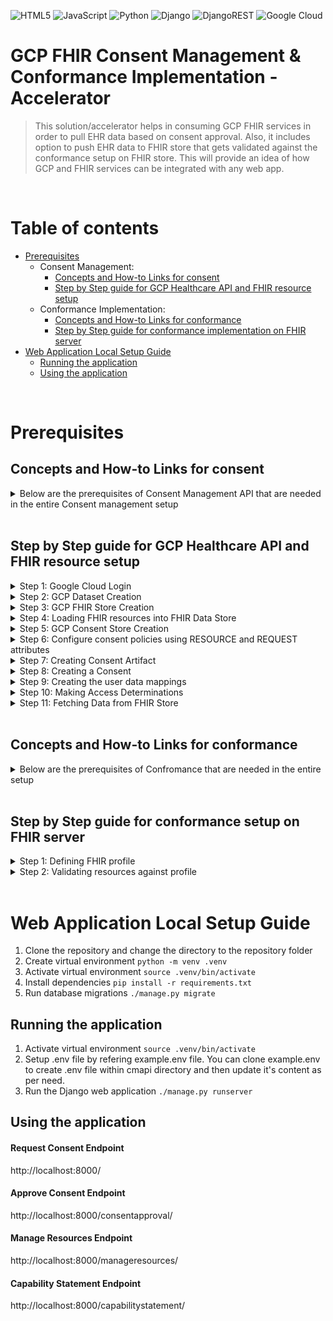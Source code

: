 ![HTML5](https://img.shields.io/badge/html5-%23E34F26.svg?style=for-the-badge&logo=html5&logoColor=white)
![JavaScript](https://img.shields.io/badge/javascript-%23323330.svg?style=for-the-badge&logo=javascript&logoColor=%23F7DF1E)
![Python](https://img.shields.io/badge/python-3670A0?style=for-the-badge&logo=python&logoColor=ffdd54)
![Django](https://img.shields.io/badge/django-%23092E20.svg?style=for-the-badge&logo=django&logoColor=white)
![DjangoREST](https://img.shields.io/badge/DJANGO-REST-ff1709?style=for-the-badge&logo=django&logoColor=white&color=ff1709&labelColor=gray)
![Google Cloud](https://img.shields.io/badge/GoogleCloud-%234285F4.svg?style=for-the-badge&logo=google-cloud&logoColor=white)

# GCP FHIR Consent Management & Conformance Implementation - Accelerator

> This solution/accelerator helps in consuming GCP FHIR services in order to pull EHR data based on consent approval. Also, it includes option to push EHR data to FHIR store that gets validated against the conformance setup on FHIR store. This will provide an idea of how GCP and FHIR services can be integrated with any web app.


<br/>

# Table of contents
* [Prerequisites](#prerequisites)
  * Consent Management:
    * [Concepts and How-to Links for consent](#concepts-and-how-to-links-for-consent)
    * [Step by Step guide for GCP Healthcare API and FHIR resource setup](#step-by-step-guide-for-gcp-healthcare-api-and-fhir-resource-setup)
  * Conformance Implementation:
    * [Concepts and How-to Links for conformance](#concepts-and-how-to-links-for-conformance)
    * [Step by Step guide for conformance implementation on FHIR server](#step-by-step-guide-for-conformance-implementation-on-fhir-server)
* [Web Application Local Setup Guide](#web-application-local-setup-guide)
  * [Running the application](#running-the-application)
  * [Using the application](#using-the-application)


<br/>

# Prerequisites

## Concepts and How-to Links for consent

<details><summary>Below are the prerequisites of Consent Management API that are needed in the entire Consent management setup</summary>

- [Healthcare APIs that are enabled on GCP account](https://cloud.google.com/healthcare-api/docs)
- [GCP user account login](https://cloud.google.com/sdk/gcloud/reference/init)
- [Dataset, Fhir Store creation](https://cloud.google.com/healthcare-api/docs/how-tos/fhir#curl)
- [Loading the resources like patient, encounter etc. into this FHIR Store](https://cloud.google.com/healthcare-api/docs/how-tos/fhir-resources)
- [Consent Store creation](https://cloud.google.com/healthcare-api/docs/how-tos/consent-managing)
- [Consent policies configuration](https://cloud.google.com/healthcare-api/docs/how-tos/consent-policies)
- [Consent and consent artifact creation](https://cloud.google.com/healthcare-api/docs/how-tos/consent-creating)
- [Creating user data mappings](https://cloud.google.com/healthcare-api/docs/how-tos/consent-registering-user-data)
- [Fetching the FHIR Store data](https://cloud.google.com/healthcare-api/docs/how-tos/fhir-resources)

</details>


<br/>

## Step by Step guide for GCP Healthcare API and FHIR resource setup

<details><summary>Step 1: Google Cloud Login</summary>

While using the local machine, we need to make sure that we are logged in to the GCP gcloud CLI with our user account by executing below auth login commands.
```bash
 gcloud init
```
OR
```bash
gcloud auth login
```
</details>

<details><summary>Step 2: GCP Dataset Creation</summary>

Before we can create a FHIR store, we need to create a dataset which we can using the following REST command by replacing capital letter words with our project specific values.
``` REST
curl -X POST \
    -H "Authorization: Bearer $(gcloud auth print-access-token)" \
    -H "Content-Type: application/json; charset=utf-8" \
    -d "" \
    "https://healthcare.googleapis.com/v1/projects/PROJECT_ID/locations/LOCATION/datasets?datasetId=DATASET_ID"
```
</details>

<details><summary>Step 3: GCP FHIR Store Creation</summary>

We need to save the request body in a file called request.json having the store version e.g R4. Run the following command in the terminal to create or overwrite this file in the current directory.
```bash
cat > request.json << 'EOF'
{
  "version": "FHIR_STORE_VERSION"
}
EOF
```
Then execute the following command to send our REST request for FHIR store creation.
``` REST
curl -X POST \
    -H "Authorization: Bearer $(gcloud auth print-access-token)" \
    -H "Content-Type: application/json; charset=utf-8" \
    -d @request.json \
    "https://healthcare.googleapis.com/v1/projects/PROJECT_ID/locations/LOCATION/datasets/DATASET_ID/fhirStores?fhirStoreId=FHIR_STORE_ID"
```
</details>

<details><summary>Step 4: Loading FHIR resources into FHIR Data Store</summary>

We can load multiple resources in the FHIR store as per the steps 
below in which we have loaded the Patient, Encounter and Obervation data resources.
  - Patient Resource
  Save the request body in a file called request.json. Run the following command in the terminal to create or overwrite this file in the current directory:
  ```bash
  cat > request.json << 'EOF'
  {
    "name": [
      {
        "use": "official",
        "family": "Smith",
        "given": [
          "Darcy"
        ]
      }
    ],
    "gender": "female",
    "birthDate": "1970-01-01",
    "resourceType": "Patient"
  }
  EOF
  ```
  Then execute the following command to send our REST request for loading patient resource into FHIR store.
  ``` REST
  curl -X POST \
      -H "Authorization: Bearer $(gcloud auth print-access-token)" \
      -H "Content-Type: application/fhir+json" \
      -d @request.json \
      "https://healthcare.googleapis.com/v1/projects/PROJECT_ID/locations/LOCATION/datasets/DATASET_ID/fhirStores/FHIR_STORE_ID/fhir/Patient"
  ```
  - Encounter Resource
  Save the request body in a file called request.json. Run the following command in the terminal to create or overwrite this file in the current directory:
  ```bash
  cat > request.json << 'EOF'
  {
    "status": "finished",
    "class": {
      "system": "http://hl7.org/fhir/v3/ActCode",
      "code": "IMP",
      "display": "inpatient encounter"
    },
    "reasonCode": [
      {
        "text": "The patient had an abnormal heart rate. She was concerned about this."
      }
    ],
    "subject": {
      "reference": "Patient/PATIENT_ID"
    },
    "resourceType": "Encounter"
  }
  EOF
  ```
  Then execute the following command to send our REST request for loading patient resource into FHIR store.
  ``` REST
  curl -X POST \
      -H "Authorization: Bearer $(gcloud auth print-access-token)" \
      -H "Content-Type: application/fhir+json" \
      -d @request.json \
      "https://healthcare.googleapis.com/v1/projects/PROJECT_ID/locations/LOCATION/datasets/DATASET_ID/fhirStores/FHIR_STORE_ID/fhir/Encounter"
  ```
  - Observation Resource
  Save the request body in a file called request.json. Run the following command in the terminal to create or overwrite this file in the current directory:
  ```bash
  cat > request.json << 'EOF'
  {
    "resourceType": "Observation",
    "status": "final",
    "subject": {
      "reference": "Patient/PATIENT_ID"
    },
    "effectiveDateTime": "2020-01-01T00:00:00+00:00",
    "identifier": [
      {
        "system": "my-code-system",
        "value": "ABC-12345"
      }
    ],
    "code": {
      "coding": [
        {
          "system": "http://loinc.org",
          "code": "8867-4",
          "display": "Heart rate"
        }
      ]
    },
    "valueQuantity": {
      "value": 80,
      "unit": "bpm"
    },
    "encounter": {
      "reference": "Encounter/ENCOUNTER_ID"
    }
  }
  EOF
  ```
  Then execute the following command to send our REST request for loading patient resource into FHIR store.
  ``` REST
  curl -X POST \
      -H "Authorization: Bearer $(gcloud auth print-access-token)" \
      -H "Content-Type: application/fhir+json" \
      -d @request.json \
      "https://healthcare.googleapis.com/v1/projects/PROJECT_ID/locations/LOCATION/datasets/DATASET_ID/fhirStores/FHIR_STORE_ID/fhir/Observation"
  ```
</details>

<details><summary>Step 5: GCP Consent Store Creation</summary>

We need to save the request body in a file called request.json. Run the following command in the terminal to create or overwrite this file in the current directory.
```bash
cat > request.json << 'EOF'
{
  "defaultConsentTtl": "DEFAULT_CONSENT_EXPIRATION_DURATIONs",
  "enableConsentCreateOnUpdate": "ENABLE_CONSENT_CREATE_ON_UPDATE"
}
EOF
```
Then execute the following command to send our REST request for creating a consent store.
``` REST
curl -X POST \
    -H "Authorization: Bearer $(gcloud auth print-access-token)" \
    -H "Content-Type: application/json; charset=utf-8" \
    -d @request.json \
    "https://healthcare.googleapis.com/v1/projects/PROJECT_ID/locations/LOCATION/datasets/DATASET_ID/consentStores?consentStoreId=CONSENT_STORE_ID"
```
</details>

<details><summary>Step 6: Configure consent policies using RESOURCE and REQUEST attributes</summary>

- RESOURCE attributes
To create a RESOURCE attribute we need to send POST request using curl that creates attribute named data_identifiable with values identifiable and de-identified.
``` REST
curl -X POST \
    -H "Authorization: Bearer $(gcloud auth application-default print-access-token)" \
    -H "Content-Type: application/consent+json; charset=utf-8" \
    --data "{
      'description': 'whether the data is identifiable',
      'category': 'RESOURCE',
      'allowed_values': [
        'identifiable',
        'de-identified'
      ],
    }" \
"https://healthcare.googleapis.com/v1/projects/PROJECT_ID/locations/LOCATION/datasets/DATASET_ID/consentStores/CONSENT_STORE_ID/attributeDefinitions?attribute_definition_id=data_identifiable"
```
- REQUEST attributes
We need to send a POST request using curl that creates a REQUEST attribute named requester_identity:
``` REST
curl -X POST \
    -H "Authorization: Bearer $(gcloud auth application-default print-access-token)" \
    -H "Content-Type: application/consent+json; charset=utf-8" \
    --data "{
      'description': 'what groups are consented for access',
      'category': 'REQUEST',
      'allowed_values': ['internal-researcher', 'external-researcher', 'clinical-admin'],
    }" \
"https://healthcare.googleapis.com/v1/projects/PROJECT_ID/locations/LOCATION/datasets/DATASET_ID/consentStores/CONSENT_STORE_ID/attributeDefinitions?attribute_definition_id=requester_identity"
```
</details>

<details><summary>Step 7: Creating Consent Artifact</summary>

We can create consent artifacts using the following REST command on replacing with our values.
``` REST
curl -X POST \
    -H "Authorization: Bearer $(gcloud auth application-default print-access-token)" \
    -H "Content-Type: application/consent+json; charset=utf-8" \
    --data "{
       'user_id': 'USER_ID',
       'user_signature' : {
         'user_id': 'USER_ID',
         'image': {
           'gcs_uri': 'gs://IMG_URI' },
         'signature_time': {
           'seconds': EPOCH_SECONDS },
      },
       'consent_content_screenshots': [
         { 'raw_bytes': 'BASE_64_IMAGE' }],
       'consent_content_version': 'v1',
       'metadata': {'client': 'mobile'}
    }" \
"https://healthcare.googleapis.com/v1/projects/PROJECT_ID/locations/LOCATION/datasets/DATASET_ID/consentStores/CONSENT_STORE_ID/consentArtifacts"
```
</details>

<details><summary>Step 8: Creating a Consent</summary>

We can create a consent using the following REST command on replacing with our values.
``` REST
curl -X POST \
    -H "Authorization: Bearer $(gcloud auth application-default print-access-token)" \
    -H "Content-Type: application/consent+json; charset=utf-8" \
    --data "{
       \"user_id\": \"USER_ID\",
       \"policies\": [{
         \"resource_attributes\": [{
           \"attribute_definition_id\": \"data_identifiable\",
           \"values\": [\"identifiable\"]
         }],
         \"authorization_rule\": {
           \"expression\": \"requester_identity == 'clinical-admin'\",
        }
       },
       {
         \"resource_attributes\": [{
           \"attribute_definition_id\": \"data_identifiable\",
           \"values\": [\"de-identified\"]
         }],
         \"authorization_rule\": {
           \"expression\": \"requester_identity in ['internal-researcher', 'external-researcher']\"
          }
       }],
       \"consent_artifact\": \"projects/PROJECT_ID/locations/LOCATION/datasets/DATASET_ID/consentStores/CONSENT_STORE_ID/consentArtifacts/CONSENT_ARTIFACT_ID\",
       \"ttl\": \"EXPIRATION_DURATION\"
    }" \
"https://healthcare.googleapis.com/v1/projects/PROJECT_ID/locations/LOCATION/datasets/DATASET_ID/consentStores/CONSENT_STORE_ID/consents"
```
</details>

<details><summary>Step 9: Creating the user data mappings</summary>

We can define data mappings using the following REST command on replacing with our values to register data with the Consent Management API and connected to consents.
```REST
curl -X POST \
    -H "Authorization: Bearer $(gcloud auth application-default print-access-token)" \
    -H "Content-Type: application/consent+json; charset=utf-8" \
    --data "{
       'user_id': 'USER_ID',
       'data_id' : 'DATA_ID',
       'resource_attributes': [{
           'attribute_definition_id': 'data_identifiable',
           'values': ['de-identified']
      }]
    }" \
"https://healthcare.googleapis.com/v1/projects/PROJECT_ID/locations/LOCATION/datasets/DATASET_ID/consentStores/CONSENT_STORE_ID/userDataMappings"
```
Here 'DATA_ID' will be the data that the user data mapping resource refers e,g for FHIR resource it will be like 
```bash
  'data_id' : 'https://healthcare.googleapis.com/v1/projects/PROJECT_ID/locations/LOCATION/datasets/DATASET_ID/fhirStores/FHIR_STORE_ID/fhir/Patient/PATIENT_ID'
```
</details>

<details><summary>Step 10: Making Access Determinations</summary>

Under this our application can request access determinations from the Consent Management API for a specific data element, for all data elements associated with a user, or for whole data store by using following REST command.
```REST
curl -X POST \
    -H "Authorization: Bearer $(gcloud auth application-default print-access-token)" \
    -H "Content-Type: application/consent+json; charset=utf-8" \
    --data "{
       'dataId' : 'DATA_ID',
       'requestAttributes': {
         'requesterIdentity': 'external-researcher'},
       'consentList':{
         'consents':[
           'projects/PROJECT_ID/locations/LOCATION/datasets/DATASET_ID/consentStores/CONSENT_STORE_ID/consents/CONSENT_NAME'
         ]
       },
       'responseView': 'DETAILED_ACCESS_LEVEL'
    }" \
"https://healthcare.googleapis.com/v1/projects/PROJECT_ID/locations/LOCATION/datasets/DATASET_ID/consentStores/CONSENT_STORE_ID:checkDataAccess"
```
</details>

<details><summary>Step 11: Fetching Data from FHIR Store</summary>

 We can get the contents of a particular FHIR resource using below REST API by replacing with our values.
- RESOURCE level like Patient, Encounter, Observation etc
```REST
curl -X GET \
    -H "Authorization: Bearer $(gcloud auth print-access-token)" \
    "https://healthcare.googleapis.com/v1/projects/PROJECT_ID/locations/LOCATION/datasets/DATASET_ID/fhirStores/FHIR_STORE_ID/fhir/Observation/OBSERVATION_ID"
```
- All RESOURCE associated with a particular patient data
```REST
curl -X GET \
     -H "Authorization: Bearer $(gcloud auth application-default print-access-token)" \
     "https://healthcare.googleapis.com/v1/projects/PROJECT_ID/locations/LOCATION/datasets/DATASET_ID/fhirStores/FHIR_STORE_ID/fhir/Patient/PATIENT_ID/\$everything"
```
</details>


<br/>

## Concepts and How-to Links for conformance

<details>
  <summary>Below are the prerequisites of Confromance that are needed in the entire setup</summary>

- [Configure FHIR profiles](https://cloud.google.com/healthcare-api/docs/how-tos/fhir-profiles)

</details>


<br/>

## Step by Step guide for conformance setup on FHIR server

<details>
  <summary>Step 1: Defining FHIR profile</summary>

Refer detailed steps [here](https://cloud.google.com/healthcare-api/docs/how-tos/fhir-profiles#define_your_fhir_profiles) to define your profiles that involves downloading/configuring predefined structure definition, implementation guide and value sets and finally uploading & enabling the updated implementation guide for your FHIR store.

</details>

<details>
  <summary>Step 2: Validating resources against profile</summary>

Refer detailed steps [here](https://cloud.google.com/healthcare-api/docs/how-tos/fhir-profiles#validate_resources_against_specific_profiles) to to validate a FHIR resource for a specific profile or for all profiles defined for a FHIR store.

</details>


<br/>

# Web Application Local Setup Guide

1. Clone the repository and change the directory to the repository folder
2. Create virtual environment `python -m venv .venv`
3. Activate virtual environment `source .venv/bin/activate`
4. Install dependencies `pip install -r requirements.txt`
5. Run database migrations `./manage.py migrate`

## Running the application
1. Activate virtual environment `source .venv/bin/activate`
2. Setup .env file by refering example.env file. You can clone example.env to create .env file within cmapi directory and then update it's content as per need.
3. Run the Django web application `./manage.py runserver`

## Using the application

#### Request Consent Endpoint
http://localhost:8000/

#### Approve Consent Endpoint
http://localhost:8000/consentapproval/

#### Manage Resources Endpoint
http://localhost:8000/manageresources/

#### Capability Statement Endpoint
http://localhost:8000/capabilitystatement/
